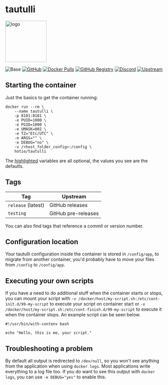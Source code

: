 # tautulli

<img src="https://hotio.dev/img/tautulli.png" alt="logo" height="130" width="130">

![Base](https://img.shields.io/badge/base-alpine-blue)
[![GitHub](https://img.shields.io/badge/source-github-lightgrey)](https://github.com/hotio/docker-tautulli)
[![Docker Pulls](https://img.shields.io/docker/pulls/hotio/tautulli)](https://hub.docker.com/r/hotio/tautulli)
[![GitHub Registry](https://img.shields.io/badge/registry-ghcr.io-blue)](https://github.com/users/hotio/packages/container/package/tautulli)
[![Discord](https://img.shields.io/discord/610068305893523457?color=738ad6&label=discord&logo=discord&logoColor=white)](https://discord.gg/3SnkuKp)
[![Upstream](https://img.shields.io/badge/upstream-project-yellow)](https://github.com/Tautulli/Tautulli)

## Starting the container

Just the basics to get the container running:

```shell hl_lines="4 5 6 7 8 9"
docker run --rm \
    --name tautulli \
    -p 8181:8181 \
    -e PUID=1000 \
    -e PGID=1000 \
    -e UMASK=002 \
    -e TZ="Etc/UTC" \
    -e ARGS="" \
    -e DEBUG="no" \
    -v /<host_folder_config>:/config \
    hotio/tautulli
```

The [highlighted](https://hotio.dev/containers/tautulli) variables are all optional, the values you see are the defaults.

## Tags

| Tag                | Upstream            |
| -------------------|---------------------|
| `release` (latest) | GitHub releases     |
| `testing`          | GitHub pre-releases |

You can also find tags that reference a commit or version number.

## Configuration location

Your tautulli configuration inside the container is stored in `/config/app`, to migrate from another container, you'd probably have to move your files from `/config` to `/config/app`.

## Executing your own scripts

If you have a need to do additional stuff when the container starts or stops, you can mount your script with `-v /docker/host/my-script.sh:/etc/cont-init.d/99-my-script` to execute your script on container start or `-v /docker/host/my-script.sh:/etc/cont-finish.d/99-my-script` to execute it when the container stops. An example script can be seen below.

```shell
#!/usr/bin/with-contenv bash

echo "Hello, this is me, your script."
```

## Troubleshooting a problem

By default all output is redirected to `/dev/null`, so you won't see anything from the application when using `docker logs`. Most applications write everything to a log file too. If you do want to see this output with `docker logs`, you can use `-e DEBUG="yes"` to enable this.
